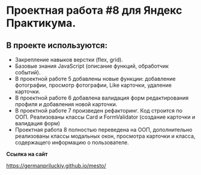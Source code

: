 # Проектная работа #8 для Яндекс Практикума.

## В проекте используются:
* Закрепление навыков верстки (flex, grid).
* Базовые знания JavaScript (описание функций, обработчик событий).
* В проектной работе 5 добавлены новые функции: добавление фотографии, просмотр фотографии, Like карточки, удаление карточки.
* В проектной работе 6 добавлена валидация форм редактирования профиля и добавления новой карточки.
* В проектной работе 7 произведен рефакторинг. Код строится по ООП. Реализованы классы Card  и FormValidator (создание карточки и валидация форм)
* Проектная работа 8 полностью переведена на ООП, дополнительно реализованы классы модальных окон, просмотра карточки и класса, содержащего информацию о пользователе.

**Ссылка на сайт**

https://germanpriluckiy.github.io/mesto/



